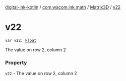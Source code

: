 [digital-ink-kotlin](../../index.md) / [com.wacom.ink.math](../index.md) / [Matrix3D](index.md) / [v22](./v22.md)

# v22

`var v22: `[`Float`](https://kotlinlang.org/api/latest/jvm/stdlib/kotlin/-float/index.html)

The value on row 2, column 2

### Property

`v22` - The value on row 2, column 2